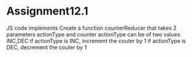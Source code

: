 # Assignment12.1
JS code implements
Create a function counterReducer that takes   2 parameters actionType and counter
actionType can be of two values
INC,DEC
if actionType is INC, increment the couter by 1
if actionType is DEC, decrement the couter by 1
